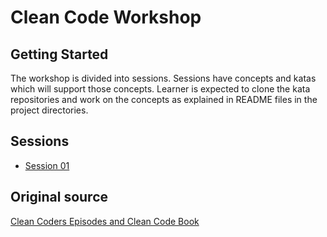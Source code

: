 # Clean Code Workshop

## Getting Started

The workshop is divided into sessions.  Sessions have concepts and katas
which will support those concepts.  Learner is expected to clone the kata
repositories and work on the concepts as explained in README files in the
project directories.

## Sessions

* [Session 01](Session01.md)

## Original source

[Clean Coders Episodes and Clean Code Book](https://cleancoders.com/)